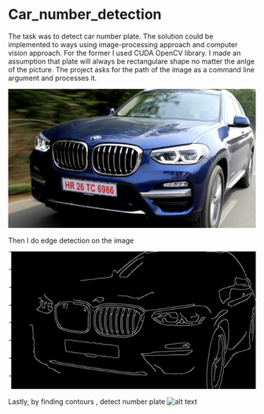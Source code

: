 # Car_number_detection
The task was to detect car number plate. The solution could be implemented to ways using image-processing approach and computer vision approach. For the former I used CUDA OpenCV library. I made an assumption that plate will always be rectangulare shape no matter the anlge of the picture. The project asks for the path of the image as a command line argument and processes it.

![alt text](https://github.com/NuneTadevosyan/Car_number_detection/blob/master/Imgs/car2.jpg?raw=true)

 Then I do edge detection on the image 
 
 ![alt text](https://github.com/NuneTadevosyan/Car_number_detection/blob/master/Detected_imgs/edge_detection2.png?raw=true)

 Lastly, by finding contours , detect number plate
 ![alt text](https://github.com/NuneTadevosyan/Car_number_detection/blob/master/imgs/Car1.png?raw=true)
